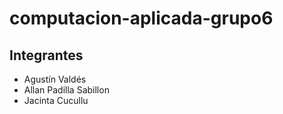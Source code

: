 # computacion-aplicada-grupo6
## Integrantes
- Agustín Valdés
- Allan Padilla Sabillon
- Jacinta Cucullu
